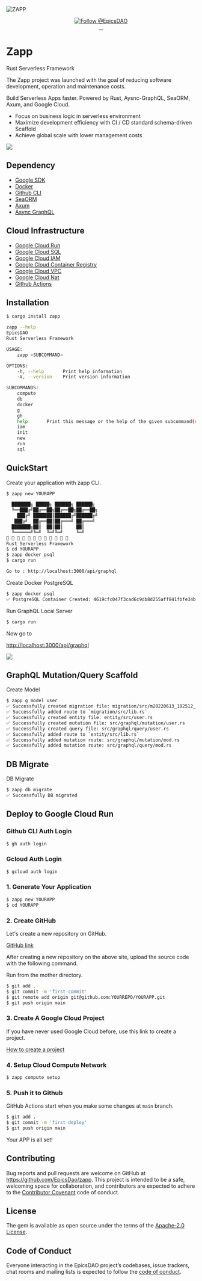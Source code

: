![ZAPP](https://storage.googleapis.com/zapp-bucket/img/ZAPP-logo.jpeg)
<p align="center">
  <a href="https://twitter.com/intent/follow?screen_name=EpicsDAO">
    <img src="https://img.shields.io/twitter/follow/EpicsDAO.svg?label=Follow%20@EpicsDAO" alt="Follow @EpicsDAO" />
  </a>
  <br/>
  <a aria-label="Crate Version" href="https://crates.io/crates/zapp">
    <img alt="" src="https://badgen.net/crates/v/zapp">
  </a>
  <a aria-label="Crate Download" href="https://crates.io/crates/zapp">
    <img alt="" src="https://badgen.net/crates/d/zapp">
  </a>
  <a aria-label="License" href="https://github.com/EpicsDao/epics/blob/master/LICENSE.txt">
    <img alt="" src="https://badgen.net/badge/license/Apache/blue">
  </a>
    <a aria-label="Code of Conduct" href="https://github.com/EpicsDao/epics/blob/master/CODE_OF_CONDUCT.md">
    <img alt="" src="https://img.shields.io/badge/Contributor%20Covenant-2.1-4baaaa.svg">
  </a>
</p>

# Zapp

Rust Serverless Framework

The Zapp project was launched with the goal of reducing software development, operation and maintenance costs. 

Build Serverless Apps faster.
Powered by Rust, Aysnc-GraphQL, SeaORM, Axum, and Google Cloud. 

- Focus on business logic in serverless environment
- Maximize development efficiency with CI / CD standard schema-driven Scaffold
- Achieve global scale with lower management costs

<p>
  <a aria-label="Rust Serverless Application Framework">
    <img src="https://storage.googleapis.com/zapp-bucket/img/zapp-new2.gif">
  </a>
</p>


## Dependency

- [Google SDK](https://cloud.google.com/sdk/docs)
- [Docker](https://www.docker.com/)
- [Github CLI](https://cli.github.com/)
- [SeaORM](https://www.sea-ql.org/SeaORM/)
- [Axum](https://github.com/tokio-rs/axum)
- [Async GraphQL](https://github.com/async-graphql/async-graphql)

## Cloud Infrastructure

- [Google Cloud Run](https://cloud.google.com/run)
- [Google Cloud SQL](https://cloud.google.com/sql)
- [Google Cloud IAM](https://cloud.google.com/iam)
- [Google Cloud Container Registry](https://cloud.google.com/container-registry)
- [Google Cloud VPC](https://cloud.google.com/vpc)
- [Google Cloud Nat](https://cloud.google.com/nat)
- [Github Actions](https://github.com/features/actions)


## Installation

```bash
$ cargo install zapp
```

```bash
zapp --help
EpicsDAO
Rust Serverless Framework

USAGE:
    zapp <SUBCOMMAND>

OPTIONS:
    -h, --help       Print help information
    -V, --version    Print version information

SUBCOMMANDS:
    compute    
    db         
    docker     
    g          
    gh         
    help       Print this message or the help of the given subcommand(s)
    iam        
    init       
    new        
    run        
    sql        
```

## QuickStart

Create your application with zapp CLI.
```bash
$ zapp new YOURAPP

  ███████╗ █████╗ ██████╗ ██████╗ 
  ╚══███╔╝██╔══██╗██╔══██╗██╔══██╗
    ███╔╝ ███████║██████╔╝██████╔╝
   ███╔╝  ██╔══██║██╔═══╝ ██╔═══╝ 
  ███████╗██║  ██║██║     ██║     
  ╚══════╝╚═╝  ╚═╝╚═╝     ╚═╝     
💃 💃 💃 💃 💃 💃 💃 💃 💃 💃 💃 💃 
Rust Serverless Framework
$ cd YOURAPP
$ zapp docker psql
$ cargo run

Go to : http://localhost:3000/api/graphql
```

Create Docker PostgreSQL
```bash
$ zapp docker psql
✅ PostgreSQL Container Created: 4619cfc047f3cad6c9db8d255aff841fbfe34bbef0e2661fa3a02db5d5ec5d91
```

Run GraphQL Local Server
```bash
$ cargo run
```

Now go to

[http://localhost:3000/api/graphql](http://localhost:3000/api/graphql)


<p>
  <a aria-label="Async GraphQL">
    <img src="https://storage.googleapis.com/zapp-bucket/img/graphql.gif">
  </a>
</p>


## GraphQL Mutation/Query Scaffold 

Create Model
```bash
$ zapp g model user
✅ Successfully created migration file: migration/src/m20220613_102512_create_user_table.rs
✅ Successfully added route to `migration/src/lib.rs`
✅ Successfully created entity file: entity/src/user.rs
✅ Successfully created mutation file: src/graphql/mutation/user.rs
✅ Successfully created query file: src/graphql/query/user.rs
✅ Successfully added route to `entity/src/lib.rs`
✅ Successfully added mutation route: src/graphql/mutation/mod.rs
✅ Successfully added mutation route: src/graphql/query/mod.rs
```

## DB Migrate

DB Migrate
```bash
$ zapp db migrate
✅ Successfully DB migrated
```


## Deploy to Google Cloud Run

### Github CLI Auth Login

```bash
$ gh auth login
```

### Gcloud Auth Login

```bash
$ gcloud auth login
```


### 1. Generate Your Application
```bash
$ zapp new YOURAPP
$ cd YOURAPP
```

### 2. Create GitHub

Let's create a new repository on GitHub.

[GitHub link](https://github.com)

After creating a new repository on the above site, upload the source code with the following command.

Run from the mother directory.

```bash
$ git add .
$ git commit -m 'first commit'
$ git remote add origin git@github.com:YOURREPO/YOURAPP.git
$ git push origin main
```

### 3. Create A Google Cloud Project

If you have never used Google Cloud before, use this link to create a project.

[How to create a project](https://cloud.google.com/resource-manager/docs/creating-managing-projects)


### 4. Setup Cloud Compute Network
```bash
$ zapp compute setup
```

### 5. Push it to Github

GitHub Actions start when you make some changes at `main` branch.

```bash
$ git add .
$ git commit -m 'first deploy'
$ git push origin main
```

Your APP is all set!


## Contributing

Bug reports and pull requests are welcome on GitHub at https://github.com/EpicsDao/zapp. This project is intended to be a safe, welcoming space for collaboration, and contributors are expected to adhere to the [Contributor Covenant](http://contributor-covenant.org) code of conduct.

## License

The gem is available as open source under the terms of the [Apache-2.0 License](https://www.apache.org/licenses/LICENSE-2.0).

## Code of Conduct

Everyone interacting in the EpicsDAO project’s codebases, issue trackers, chat rooms and mailing lists is expected to follow the [code of conduct](https://github.com/EpicsDao/zapp/blob/master/CODE_OF_CONDUCT.md).
